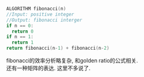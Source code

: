 ```cpp
ALGORITHM fibonacci(n)
//Input: positive integer
//Output: fibonacci interger
if n == 0:
  return 0
if n == 1:
  return 1
return fibonacci(n-1) + fibonacci(n-2)
```
fibonacci的效率分析略复杂, 和golden ratio的公式相关.  
还有一种矩阵的表达. 这里不多说了.